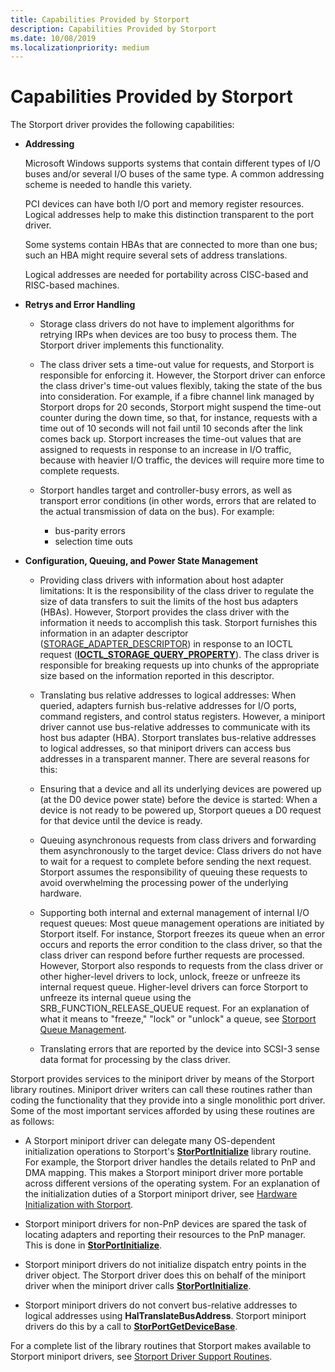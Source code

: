 ```yaml
---
title: Capabilities Provided by Storport
description: Capabilities Provided by Storport
ms.date: 10/08/2019
ms.localizationpriority: medium
---
```


# Capabilities Provided by Storport

The Storport driver provides the following capabilities:

- **Addressing**

  Microsoft Windows supports systems that contain different types of I/O buses and/or several I/O buses of the same type. A common addressing scheme is needed to handle this variety.

  PCI devices can have both I/O port and memory register resources. Logical addresses help to make this distinction transparent to the port driver.

  Some systems contain HBAs that are connected to more than one bus; such an HBA might require several sets of address translations.

  Logical addresses are needed for portability across CISC-based and RISC-based machines.

- **Retrys and Error Handling**

  - Storage class drivers do not have to implement algorithms for retrying IRPs when devices are too busy to process them. The Storport driver implements this functionality.

  - The class driver sets a time-out value for requests, and Storport is responsible for enforcing it. However, the Storport driver can enforce the class driver's time-out values flexibly, taking the state of the bus into consideration. For example, if a fibre channel link managed by Storport drops for 20 seconds, Storport might suspend the time-out counter during the down time, so that, for instance, requests with a time out of 10 seconds will not fail until 10 seconds after the link comes back up. Storport increases the time-out values that are assigned to requests in response to an increase in I/O traffic, because with heavier I/O traffic, the devices will require more time to complete requests.

  - Storport handles target and controller-busy errors, as well as transport error conditions (in other words, errors that are related to the actual transmission of data on the bus). For example:
    - bus-parity errors
    - selection time outs

- **Configuration, Queuing, and Power State Management**

  - Providing class drivers with information about host adapter limitations: It is the responsibility of the class driver to regulate the size of data transfers to suit the limits of the host bus adapters (HBAs). However, Storport provides the class driver with the information it needs to accomplish this task. Storport furnishes this information in an adapter descriptor ([STORAGE_ADAPTER_DESCRIPTOR](/windows-hardware/drivers/ddi/ntddstor/ns-ntddstor-_storage_adapter_descriptor)) in response to an IOCTL request ([**IOCTL_STORAGE_QUERY_PROPERTY**](/windows-hardware/drivers/ddi/ntddstor/ni-ntddstor-ioctl_storage_query_property)). The class driver is responsible for breaking requests up into chunks of the appropriate size based on the information reported in this descriptor.

  - Translating bus relative addresses to logical addresses: When queried, adapters furnish bus-relative addresses for I/O ports, command registers, and control status registers. However, a miniport driver cannot use bus-relative addresses to communicate with its host bus adapter (HBA). Storport translates bus-relative addresses to logical addresses, so that miniport drivers can access bus addresses in a transparent manner. There are several reasons for this:

  - Ensuring that a device and all its underlying devices are powered up (at the D0 device power state) before the device is started: When a device is not ready to be powered up, Storport queues a D0 request for that device until the device is ready.

  - Queuing asynchronous requests from class drivers and forwarding them asynchronously to the target device: Class drivers do not have to wait for a request to complete before sending the next request. Storport assumes the responsibility of queuing these requests to avoid overwhelming the processing power of the underlying hardware.

  - Supporting both internal and external management of internal I/O request queues: Most queue management operations are initiated by Storport itself. For instance, Storport freezes its queue when an error occurs and reports the error condition to the class driver, so that the class driver can respond before further requests are processed. However, Storport also responds to requests from the class driver or other higher-level drivers to lock, unlock, freeze or unfreeze its internal request queue. Higher-level drivers can force Storport to unfreeze its internal queue using the SRB_FUNCTION_RELEASE_QUEUE request. For an explanation of what it means to "freeze," "lock" or "unlock" a queue, see [Storport Queue Management](storport-queue-management.md).

  - Translating errors that are reported by the device into SCSI-3 sense data format for processing by the class driver.

Storport provides services to the miniport driver by means of the Storport library routines. Miniport driver writers can call these routines rather than coding the functionality that they provide into a single monolithic port driver. Some of the most important services afforded by using these routines are as follows:

- A Storport miniport driver can delegate many OS-dependent initialization operations to Storport's [**StorPortInitialize**](/windows-hardware/drivers/ddi/storport/nf-storport-storportinitialize) library routine. For example, the Storport driver handles the details related to PnP and DMA mapping. This makes a Storport miniport driver more portable across different versions of the operating system. For an explanation of the initialization duties of a Storport miniport driver, see [Hardware Initialization with Storport](hardware-initialization-with-storport.md).

- Storport miniport drivers for non-PnP devices are spared the task of locating adapters and reporting their resources to the PnP manager. This is done in [**StorPortInitialize**](/windows-hardware/drivers/ddi/storport/nf-storport-storportinitialize).

- Storport miniport drivers do not initialize dispatch entry points in the driver object. The Storport driver does this on behalf of the miniport driver when the miniport driver calls [**StorPortInitialize**](/windows-hardware/drivers/ddi/storport/nf-storport-storportinitialize).

- Storport miniport drivers do not convert bus-relative addresses to logical addresses using **HalTranslateBusAddress**. Storport miniport drivers do this by a call to [**StorPortGetDeviceBase**](/windows-hardware/drivers/ddi/storport/nf-storport-storportgetdevicebase).

For a complete list of the library routines that Storport makes available to Storport miniport drivers, see [Storport Driver Support Routines](storport-driver-support-routines.md).
